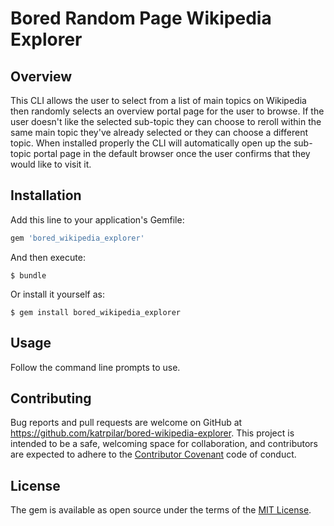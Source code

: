 # Bored Random Page Wikipedia Explorer

## Overview

This CLI allows the user to select from a list of main topics on Wikipedia then randomly selects an overview portal page for the user to browse. If the user doesn't like the selected sub-topic they can choose to reroll within the same main topic they've already selected or they can choose a different topic. When installed properly the CLI will automatically open up the sub-topic portal page in the default browser once the user confirms that they would like to visit it.

## Installation

Add this line to your application's Gemfile:

```ruby
gem 'bored_wikipedia_explorer'
```

And then execute:

    $ bundle

Or install it yourself as:

    $ gem install bored_wikipedia_explorer

## Usage

Follow the command line prompts to use.


## Contributing

Bug reports and pull requests are welcome on GitHub at https://github.com/katrpilar/bored-wikipedia-explorer. This project is intended to be a safe, welcoming space for collaboration, and contributors are expected to adhere to the [Contributor Covenant](contributor-covenant.org) code of conduct.


## License

The gem is available as open source under the terms of the [MIT License](http://opensource.org/licenses/MIT).
